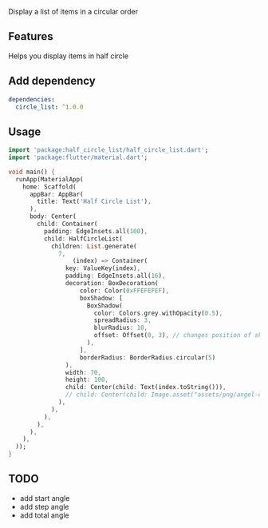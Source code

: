 <!--
This README describes the package. If you publish this package to pub.dev,
this README's contents appear on the landing page for your package.

For information about how to write a good package README, see the guide for
[writing package pages](https://dart.dev/guides/libraries/writing-package-pages).

For general information about developing packages, see the Dart guide for
[creating packages](https://dart.dev/guides/libraries/create-library-packages)
and the Flutter guide for
[developing packages and plugins](https://flutter.dev/developing-packages).
-->

Display a list of items in a circular order

## Features

Helps you display items in half circle

## Add dependency
```yaml
dependencies:
  circle_list: ^1.0.0
```

## Usage

```dart
import 'package:half_circle_list/half_circle_list.dart';
import 'package:flutter/material.dart';

void main() {
  runApp(MaterialApp(
    home: Scaffold(
      appBar: AppBar(
        title: Text('Half Circle List'),
      ),
      body: Center(
        child: Container(
          padding: EdgeInsets.all(100),
          child: HalfCircleList(
            children: List.generate(
              7,
                  (index) => Container(
                key: ValueKey(index),
                padding: EdgeInsets.all(16),
                decoration: BoxDecoration(
                    color: Color(0xFFEFEFEF),
                    boxShadow: [
                      BoxShadow(
                        color: Colors.grey.withOpacity(0.5),
                        spreadRadius: 3,
                        blurRadius: 10,
                        offset: Offset(0, 3), // changes position of shadow
                      ),
                    ],
                    borderRadius: BorderRadius.circular(5)
                ),
                width: 70,
                height: 100,
                child: Center(child: Text(index.toString())),
                // child: Center(child: Image.asset("assets/png/angel-card-icon.png", width: 50, height: 70,)),
              ),
            ),
          ),
        ),
      ),
    ),
  ));
}
```

## TODO
- add start angle
- add step angle
- add total angle